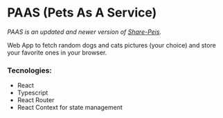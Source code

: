 # PAAS (Pets As A Service)

*PAAS is an updated and newer version of [Share-Peis](https://github.com/lmhmDev/share-peis).*

Web App to fetch random dogs and cats pictures (your choice) and store your favorite ones in your browser.

### Tecnologies:
- React
- Typescript
- React Router
- React Context for state management
